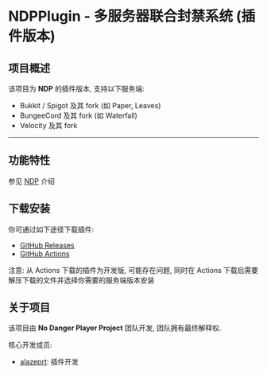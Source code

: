 # NDPPlugin - 多服务器联合封禁系统 (插件版本)

## 项目概述

该项目为 **NDP** 的插件版本, 支持以下服务端:

- Bukkit / Spigot 及其 fork (如 Paper, Leaves)
- BungeeCord 及其 fork (如 Waterfall)
- Velocity 及其 fork

---

## 功能特性

参见 [NDP](https://github.com/No-Danger-Player-Project/) 介绍

## 下载安装

你可通过如下途径下载插件:
- [GitHub Releases](https://github.com/No-Danger-Player-Project/NDPPlugin/releases)
- [GitHub Actions](https://github.com/No-Danger-Player-Project/NDPPlugin/actions)

注意: 从 Actions 下载的插件为开发版, 可能存在问题, 同时在 Actions 下载后需要解压下载的文件并选择你需要的服务端版本安装

## 关于项目

该项目由 **No Danger Player Project** 团队开发, 团队拥有最终解释权.

核心开发成员:
- [alazeprt](https://github.com/alazeprt): 插件开发